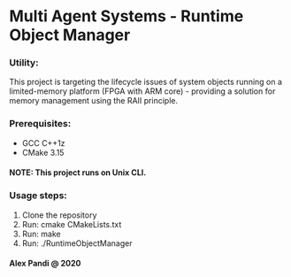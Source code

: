 # Multi Agent Systems - Runtime Object Manager

### Utility:
 This project is targeting the lifecycle issues of system objects
 running on a limited-memory platform (FPGA with ARM core) - providing
 a solution for memory management using the RAII principle.

### Prerequisites:
 * GCC C++1z
 * CMake 3.15

#### NOTE: This project runs on Unix CLI.

### Usage steps:
 1. Clone the repository
 2. Run: cmake CMakeLists.txt
 3. Run: make
 4. Run: ./RuntimeObjectManager

#### Alex Pandi @ 2020
